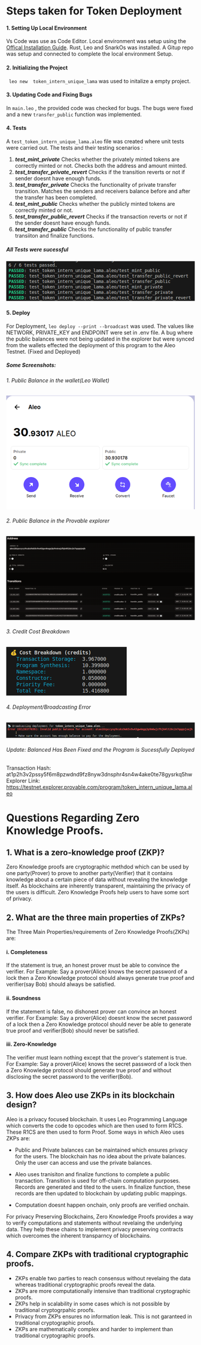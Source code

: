 # Steps taken for Token Deployment

#### 1. Setting Up Local Environment

Vs Code was use as Code Editor. Local environment was setup using the [Offical Installation Guide](https://developer.aleo.org/guides/introduction/installation). Rust, Leo and SnarkOs was installed. A Gitup repo was setup and connected to complete the local environment Setup.

#### 2. Initializing the Project

` leo new  token_intern_unique_lama` was used to initalize a empty project.

#### 3. Updating Code and Fixing Bugs

In `main.leo` , the provided code was checked for bugs. The bugs were fixed and a new `transfer_public` function was implemented.

#### 4. Tests

A `test_token_intern_unique_lama.aleo` file was created where unit tests were carried out. The tests and their testing scenarios :

1. **_test_mint_private_**
   Checks whether the privately minted tokens are correctly minted or not. Checks both the address and amount minted.
2. **_test_transfer_private_revert_**
   Checks if the transition reverts or not if sender doesnt have enough funds.
3. **_test_transfer_private_**
   Checks the functionality of private transfer transition. Matches the senders and receivers balance before and after the transfer has been completed.
4. **_test_mint_public_**
   Checks whether the publicly minted tokens are correctly minted or not.
5. **_test_transfer_public_revert_**
   Checks if the transaction reverts or not if the sender doesnt have enough funds.
6. **_test_transfer_public_**
   Checks the functionality of public transfer transiiton and finalize functions.

##### All Tests were sucessful

![sucessful_tests_result](./Readme_Assets/tests_result.png "sucessful_tests_result")

#### 5. Deploy

For Deployment, `leo deploy --print --broadcast` was used. The values like NETWORK, PRIVATE_KEY and ENDPOINT were set in .env file. A bug where the public balances were not being updated in the explorer but were synced from the wallets effected the deployment of this program to the Aleo Testnet. (Fixed and Deployed)

##### Some Screenshots:

###### 1. Public Balance in the wallet(Leo Wallet)

![Wallet_Balance](./Readme_Assets/Leo_Wallet_Public_Balance.png)

###### 2. Public Balance in the Provable explorer

![Explorer_Balance](./Readme_Assets/Provable_Explorer_Public_Credit.png)

###### 3. Credit Cost Breakdown

![Credit_Costs](./Readme_Assets/Credit_Cost.png)

###### 4. Deployment/Broadcasting Error

![Deployment_Error](./Readme_Assets/Broadcast_Error.png)

###### Update: Balanced Has Been Fixed and the Program is Sucessfully Deployed

Transaction Hash: at1p2h3v2pssy5f6m8pzwdnd9fz8nyw3dnsphr4sn4w4ake0te78gysrkq5hw
Explorer Link: https://testnet.explorer.provable.com/program/token_intern_unique_lama.aleo

# Questions Regarding Zero Knowledge Proofs.

## 1. What is a zero-knowledge proof (ZKP)?

Zero Knowledge proofs are cryptographic methdod which can be used by one party(Prover) to prove to another party(Verifier) that it contains knowledge about a certain piece of data without revealing the knowledge itself.
As blockchains are inherently transparent, maintaining the privacy of the users is difficult. Zero Knowledge Proofs help users to have some sort of privacy.

## 2. What are the three main properties of ZKPs?

The Three Main Properties/requirements of Zero Knowledge Proofs(ZKPs) are:

#### i. Completeness

If the statement is true, an honest prover must be able to convince the verifier.
For Example: Say a prover(Alice) knows the secret password of a lock then a Zero Knowledge protocol should always generate true proof and verifier(say Bob) should always be satisfied.

#### ii. Soundness

If the statement is false, no dishonest prover can convince an honest verifier.
For Example: Say a prover(Alice) doesnt know the secret password of a lock then a Zero Knowledge protocol should never be able to generate true proof and verifier(Bob) should never be satisfied.

#### iii. Zero-Knowledge

The verifier must learn nothing except that the prover's statement is true.
For Example: Say a prover(Alice) knows the secret password of a lock then a Zero Knowledge protocol should generate true proof and without disclosing the secret password to the verifier(Bob).

## 3. How does Aleo use ZKPs in its blockchain design?

Aleo is a privacy focused blockchain. It uses Leo Programming Language which converts the code to opcodes which are then used to form R1CS. These R1CS are then used to form Proof. Some ways in which Aleo uses ZKPs are:

- Public and Private balances can be maintained which ensures privacy for the users. The blockchain has no idea about the private balances. Only the user can access and use the private balances.

- Aleo uses tranisiton and finalize functions to complete a public transaction.
  Transition is used for off-chain computation purposes. Records are generated and tited to the users. In finalize function, these records are then updated to blockchain by updating public mappings.

- Computation doesnt happen onchain, only proofs are verified onchain.

For privacy Preserving Blockchains, Zero Knowledge Proofs provides a way to verify computations and statements without revelaing the underlying data. They help these chains to implement privacy preserving contracts which overcomes the inherent transparncy of blockchains.

## 4. Compare ZKPs with traditional cryptographic proofs.

- ZKPs enable two parties to reach consensus without revelaing the data whereas traditional cryptographic proofs reveal the data.
- ZKPs are more computationally intensive than traditional cryptographic proofs.
- ZKPs help in scalability in some cases which is not possible by traditional cryptogrpahic proofs.
- Privacy from ZKPs ensures no information leak. This is not garanteed in traditional cryptographic proofs.
- ZKPs are mathematically complex and harder to implement than traditional cryptographic proofs.

